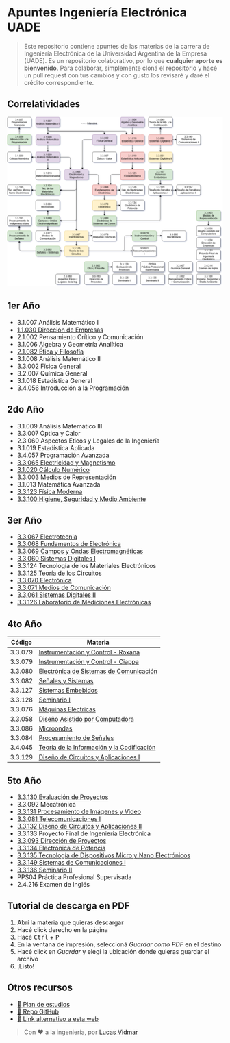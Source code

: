 # Apuntes Ingeniería Electrónica UADE

> Este repositorio contiene apuntes de las materias de la carrera de Ingeniería Electrónica de la Universidad Argentina de la Empresa (UADE).
> Es un repositorio colaborativo, por lo que **cualquier aporte es bienvenido**. Para colaborar, simplemente cloná el repositorio y hacé un pull request con tus cambios y con gusto los revisaré y daré el crédito correspondiente.

## Correlatividades

![Diagrama de correlatividades](/diagrama_correlatividades.png)

## 1er Año
- 3.1.007 Análisis Matemático I
- [1.1.030 Dirección de Empresas](/1ero/1.1.030_Direccion_de_Empresas.htm)
- 2.1.002 Pensamiento Crítico y Comunicación
- 3.1.006 Álgebra y Geometría Analítica
- [2.1.082 Ética y Filosofía](/1ero/2.1.082_Etica_y_Filosofia.htm)
- 3.1.008 Análisis Matemático II
- 3.3.002 Física General
- 3.2.007 Química General
- 3.1.018 Estadística General
- 3.4.056 Introducción a la Programación

## 2do Año
- 3.1.009 Análisis Matemático III
- 3.3.007 Óptica y Calor
- 2.3.060 Aspectos Éticos y Legales de la Ingeniería
- 3.1.019 Estadística Aplicada
- 3.4.057 Programación Avanzada
- [3.3.065 Electricidad y Magnetismo](/2do/3.3.065_Electricidad_y_Magnetismo.htm)
- [3.1.020 Cálculo Numérico](/2do/3.1.020_Calculo_Numerico.htm)
- 3.3.003 Medios de Representación
- 3.1.013 Matemática Avanzada
- [3.3.123 Física Moderna](/2do/3.3.123_Fisica_Moderna.htm)
- [3.3.100 Higiene, Seguridad y Medio Ambiente](/2do/3.3.100_Higiene_Seguridad_y_Medio_Ambiente.htm)

## 3er Año
- [3.3.067 Electrotecnia](/3ero/3.3.067_Electrotecnia.htm)
- [3.3.068 Fundamentos de Electrónica](/3ero/3.3.068_Fundamentos_de_Electronica.htm)
- [3.3.069 Campos y Ondas Electromagnéticas](/3ero/3.3.069_Campos_y_Ondas_Electromagneticas.htm)
- [3.3.060 Sistemas Digitales I](/3ero/3.3.060_Sistemas_Digitales_I.htm)
- 3.3.124 Tecnología de los Materiales Electrónicos
- [3.3.125 Teoría de los Circuitos](/3ero/3.3.125_Teoria_de_los_Circuitos.htm)
- [3.3.070 Electrónica](/3ero/3.3.070_Electronica.htm)
- [3.3.071 Medios de Comunicación](/3ero/3.3.071_Medios_de_Comunicacion.htm)
- [3.3.061 Sistemas Digitales II](/3ero/3.3.061_Sistemas_Digitales_II.htm)
- [3.3.126 Laboratorio de Mediciones Electrónicas](/3ero/3.3.126_Laboratorio_de_Mediciones_Electronicas.htm)


## 4to Año
| Código  | Materia                                                                                   |
|---------|-------------------------------------------------------------------------------------------|
| 3.3.079 | [Instrumentación y Control - Roxana](/4to/3.3.079_Instrumentacion_y_Control.htm)           |
| 3.3.079 | [Instrumentación y Control - Ciappa](/4to/3.3.079_Instrumentacion_y_Control_Ciappa.htm)    |
| 3.3.080 | [Electrónica de Sistemas de Comunicación](/4to/3.3.080_Electronica_de_Sistemas_de_Comunicacion.htm) |
| 3.3.082 | [Señales y Sistemas](/4to/3.3.082_Senales_y_Sistemas.htm)                                  |
| 3.3.127 | [Sistemas Embebidos](/4to/3.3.127_Sistemas_Embebidos.htm)                                  |
| 3.3.128 | [Seminario I](/4to/3.3.128_Seminario_I.htm)                                                |
| 3.3.076 | [Máquinas Eléctricas](/4to/3.3.076_Maquinas_Electricas.htm)                                |
| 3.3.058 | [Diseño Asistido por Computadora](/4to/3.3.058_Diseno_Asistido_por_Computadora.htm)        |
| 3.3.086 | [Microondas](/4to/3.3.086_Microondas.htm)                                                  |
| 3.3.084 | [Procesamiento de Señales](/4to/3.3.084_Procesamiento_de_Senales.htm)                      |
| 3.4.045 | [Teoría de la Información y la Codificación](/4to/3.4.045_Teoria_de_la_Informacion_y_la_Codificacion.htm) |
| 3.3.129 | [Diseño de Circuitos y Aplicaciones I](/4to/3.3.129_Diseno_de_Circuitos_y_Aplicaciones_I.htm) |

## 5to Año
- [3.3.130 Evaluación de Proyectos](/5to/3.3.130_Evaluacion_de_Proyectos.htm)
- 3.3.092 Mecatrónica
- [3.3.131 Procesamiento de Imágenes y Video](/5to/3.3.131_Procesamiento_de_Imagenes_y_Video.htm)
- [3.3.081 Telecomunicaciones I](/5to/3.3.081_Telecomunicaciones_I.htm)
- [3.3.132 Diseño de Circuitos y Aplicaciones II](/5to/3.3.132_Diseno_de_Circuitos_y_Aplicaciones_II.htm)
- 3.3.133 Proyecto Final de Ingeniería Electrónica
- [3.3.093 Dirección de Proyectos](/5to/3.3.093_Direccion_de_Proyectos.htm)
- [3.3.134 Electrónica de Potencia](/5to/3.3.134_Electronica_de_Potencia.htm)
- [3.3.135 Tecnología de Dispositivos Micro y Nano Electrónicos](/5to/3.3.135_Tecnologia_de_Dispositivos_Micro_y_Nano_Electronicos.htm)
- [3.3.149 Sistemas de Comunicaciones I](/5to/3.3.149_Sistemas_de_Comunicaciones_I.htm)
- [3.3.136 Seminario II](/4to/3.3.128_Seminario_I.htm)
- PPS04 Práctica Profesional Supervisada
- 2.4.216 Examen de Inglés

## Tutorial de descarga en PDF
1. Abrí la materia que quieras descargar
2. Hacé click derecho en la página
3. Hacé <kbd>Ctrl</kbd> + <kbd>P</kbd>
4. En la ventana de impresión, seleccioná *Guardar como PDF* en el destino
5. Hacé click en *Guardar* y elegí la ubicación donde quieras guardar el archivo
6. ¡Listo!

## Otros recursos

- [📅 Plan de estudios](/materias.xlsx)
- [📇 Repo GitHub](https://github.com/lucas-vidmar/apuntes-electronica)
- [🔗 Link alternativo a esta web](https://lucas-vidmar.github.io/apuntes-electronica/)

> Con ❤️ a la ingeniería, por [Lucas Vidmar](https://lucas.vidm.ar)